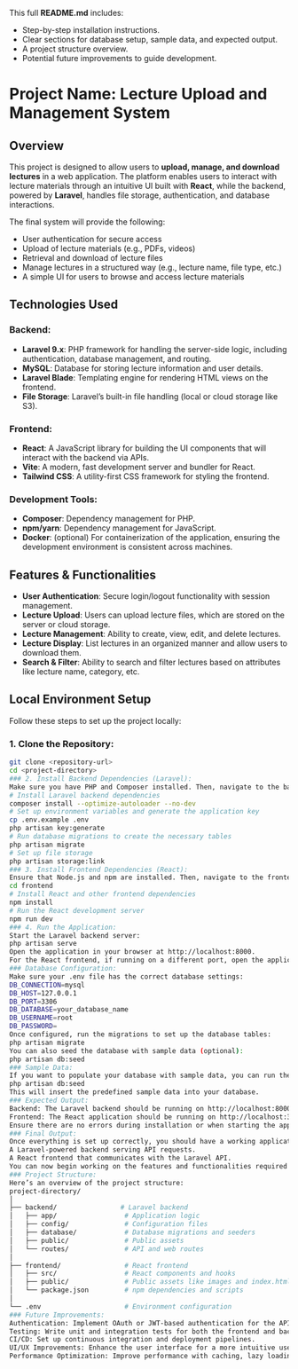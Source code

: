 This full **README.md** includes:
- Step-by-step installation instructions.
- Clear sections for database setup, sample data, and expected output.
- A project structure overview.
- Potential future improvements to guide development.


# Project Name: **Lecture Upload and Management System**

## Overview
This project is designed to allow users to **upload, manage, and download lectures** in a web application. The platform enables users to interact with lecture materials through an intuitive UI built with **React**, while the backend, powered by **Laravel**, handles file storage, authentication, and database interactions.

The final system will provide the following:
- User authentication for secure access
- Upload of lecture materials (e.g., PDFs, videos)
- Retrieval and download of lecture files
- Manage lectures in a structured way (e.g., lecture name, file type, etc.)
- A simple UI for users to browse and access lecture materials

## Technologies Used

### Backend:
- **Laravel 9.x**: PHP framework for handling the server-side logic, including authentication, database management, and routing.
- **MySQL**: Database for storing lecture information and user details.
- **Laravel Blade**: Templating engine for rendering HTML views on the frontend.
- **File Storage**: Laravel’s built-in file handling (local or cloud storage like S3).

### Frontend:
- **React**: A JavaScript library for building the UI components that will interact with the backend via APIs.
- **Vite**: A modern, fast development server and bundler for React.
- **Tailwind CSS**: A utility-first CSS framework for styling the frontend.

### Development Tools:
- **Composer**: Dependency management for PHP.
- **npm/yarn**: Dependency management for JavaScript.
- **Docker**: (optional) For containerization of the application, ensuring the development environment is consistent across machines.

## Features & Functionalities
- **User Authentication**: Secure login/logout functionality with session management.
- **Lecture Upload**: Users can upload lecture files, which are stored on the server or cloud storage.
- **Lecture Management**: Ability to create, view, edit, and delete lectures.
- **Lecture Display**: List lectures in an organized manner and allow users to download them.
- **Search & Filter**: Ability to search and filter lectures based on attributes like lecture name, category, etc.

## Local Environment Setup

Follow these steps to set up the project locally:

### 1. Clone the Repository:
```bash
git clone <repository-url>
cd <project-directory>
### 2. Install Backend Dependencies (Laravel):
Make sure you have PHP and Composer installed. Then, navigate to the backend directory and run the following commands:
# Install Laravel backend dependencies
composer install --optimize-autoloader --no-dev
# Set up environment variables and generate the application key
cp .env.example .env
php artisan key:generate
# Run database migrations to create the necessary tables
php artisan migrate
# Set up file storage
php artisan storage:link
### 3. Install Frontend Dependencies (React):
Ensure that Node.js and npm are installed. Then, navigate to the frontend directory and install dependencies:
cd frontend
# Install React and other frontend dependencies
npm install
# Run the React development server
npm run dev
### 4. Run the Application:
Start the Laravel backend server:
php artisan serve
Open the application in your browser at http://localhost:8000.
For the React frontend, if running on a different port, open the application at http://localhost:3000.
### Database Configuration:
Make sure your .env file has the correct database settings:
DB_CONNECTION=mysql
DB_HOST=127.0.0.1
DB_PORT=3306
DB_DATABASE=your_database_name
DB_USERNAME=root
DB_PASSWORD=
Once configured, run the migrations to set up the database tables:
php artisan migrate
You can also seed the database with sample data (optional):
php artisan db:seed
### Sample Data:
If you want to populate your database with sample data, you can run the following command:
php artisan db:seed
This will insert the predefined sample data into your database.
### Expected Output:
Backend: The Laravel backend should be running on http://localhost:8000.
Frontend: The React application should be running on http://localhost:3000.
Ensure there are no errors during installation or when starting the application.
### Final Output:
Once everything is set up correctly, you should have a working application with:
A Laravel-powered backend serving API requests.
A React frontend that communicates with the Laravel API.
You can now begin working on the features and functionalities required for the project.
### Project Structure:
Here’s an overview of the project structure:
project-directory/
│
├── backend/                # Laravel backend
│   ├── app/                 # Application logic
│   ├── config/              # Configuration files
│   ├── database/            # Database migrations and seeders
│   ├── public/              # Public assets
│   └── routes/              # API and web routes
│
├── frontend/                # React frontend
│   ├── src/                 # React components and hooks
│   ├── public/              # Public assets like images and index.html
│   └── package.json         # npm dependencies and scripts
│
└── .env                     # Environment configuration
### Future Improvements:
Authentication: Implement OAuth or JWT-based authentication for the API.
Testing: Write unit and integration tests for both the frontend and backend.
CI/CD: Set up continuous integration and deployment pipelines.
UI/UX Improvements: Enhance the user interface for a more intuitive user experience.
Performance Optimization: Improve performance with caching, lazy loading, etc.
